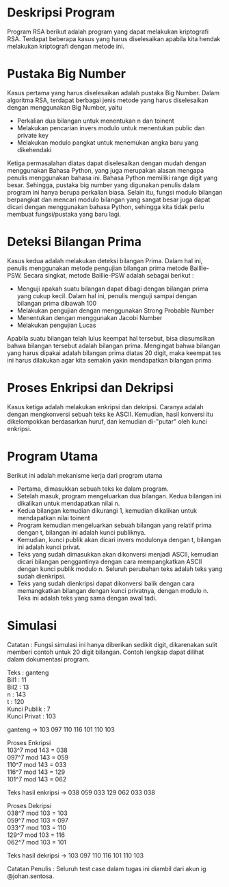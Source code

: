 # Deskripsi Program

Program RSA berikut adalah program yang dapat melakukan kriptografi RSA. Terdapat beberapa kasus yang harus diselesaikan apabila kita hendak melakukan kriptografi dengan metode ini.

# Pustaka Big Number

Kasus pertama yang harus diselesaikan adalah pustaka Big Number. Dalam algoritma RSA, terdapat berbagai jenis metode yang harus diselesaikan dengan menggunakan Big Number, yaitu 
- Perkalian dua bilangan untuk menentukan n dan toinent
- Melakukan pencarian invers modulo untuk menentukan public dan private key
- Melakukan modulo pangkat untuk menemukan angka baru yang dikehendaki

Ketiga permasalahan diatas dapat diselesaikan dengan mudah dengan menggunakan Bahasa Python, yang juga merupakan alasan mengapa penulis menggunakan bahasa ini. Bahasa Python memiliki range digit yang besar. Sehingga, pustaka big number yang digunakan penulis dalam program ini hanya berupa perkalian biasa. Selain itu, fungsi modulo bilangan berpangkat dan mencari modulo bilangan yang sangat besar juga dapat dicari dengan menggunakan bahasa Python, sehingga kita tidak perlu membuat fungsi/pustaka yang baru lagi.

# Deteksi Bilangan Prima

Kasus kedua adalah melakukan deteksi bilangan Prima. Dalam hal ini, penulis menggunakan metode pengujian bilangan prima metode Baillie-PSW. Secara singkat, metode Baillie-PSW adalah sebagai berikut :
- Menguji apakah suatu bilangan dapat dibagi dengan bilangan prima yang cukup kecil. Dalam hal ini, penulis menguji sampai dengan bilangan prima dibawah 100
- Melakukan pengujian dengan menggunakan Strong Probable Number
- Menentukan dengan menggunakan Jacobi Number
- Melakukan pengujian Lucas

Apabila suatu bilangan telah lulus keempat hal tersebut, bisa diasumsikan bahwa bilangan tersebut adalah bilangan prima. Mengingat bahwa bilangan yang harus dipakai adalah bilangan prima diatas 20 digit, maka keempat tes ini harus dilakukan agar kita semakin yakin mendapatkan bilangan prima

# Proses Enkripsi dan Dekripsi

Kasus ketiga adalah melakukan enkripsi dan dekripsi. Caranya adalah dengan mengkonversi sebuah teks ke ASCII. Kemudian, hasil konversi itu dikelompokkan berdasarkan huruf, dan kemudian di-"putar" oleh kunci enkripsi.

# Program Utama

Berikut ini adalah mekanisme kerja dari program utama
- Pertama, dimasukkan sebuah teks ke dalam program. 
- Setelah masuk, program mengeluarkan dua bilangan. Kedua bilangan ini dikalikan untuk mendapatkan nilai n.
- Kedua bilangan kemudian dikurangi 1, kemudian dikalikan untuk mendapatkan nilai toinent
- Program kemudian mengeluarkan sebuah bilangan yang relatif prima dengan t, bilangan ini adalah kunci publiknya.
- Kemudian, kunci publik akan dicari invers modulonya dengan t, bilangan ini adalah kunci privat.
- Teks yang sudah dimasukkan akan dikonversi menjadi ASCII, kemudian dicari bilangan penggantinya dengan cara mempangkatkan ASCII dengan kunci publik modulo n. Seluruh perubahan teks adalah teks yang sudah dienkripsi.
- Teks yang sudah dienkripsi dapat dikonversi balik dengan cara memangkatkan bilangan dengan kunci privatnya, dengan modulo n. Teks ini adalah teks yang sama dengan awal tadi.

# Simulasi

Catatan : Fungsi simulasi ini hanya diberikan sedikit digit, dikarenakan sulit memberi contoh untuk 20 digit bilangan. Contoh lengkap dapat dilihat dalam dokumentasi program.

Teks : ganteng<br>
Bil1 : 11<br>
Bil2 : 13<br>
n : 143<br>
t : 120<br>
Kunci Publik : 7<br>
Kunci Privat : 103<br>

ganteng -> 103 097 110 116 101 110 103

Proses Enkripsi<br>
103^7 mod 143 = 038<br>
097^7 mod 143 = 059<br>
110^7 mod 143 = 033<br>
116^7 mod 143 = 129<br>
101^7 mod 143 = 062<br>

Teks hasil enkripsi -> 038 059 033 129 062 033 038

Proses Dekripsi<br>
038^7 mod 103 = 103<br>
059^7 mod 103 = 097<br>
033^7 mod 103 = 110<br>
129^7 mod 103 = 116<br>
062^7 mod 103 = 101<br>

Teks hasil dekripsi -> 103 097 110 116 101 110 103

Catatan Penulis : Seluruh test case dalam tugas ini diambil dari akun ig @johan.sentosa.
